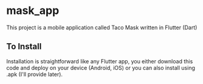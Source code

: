 # mask_app

This project is a mobile application called Taco Mask written in Flutter (Dart)

## To Install

Installation is straightforward like any Flutter app, you either download this code 
and deploy on your device (Android, iOS) or you can also install using .apk (I'll provide later).

